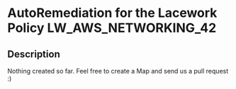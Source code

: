 # AutoRemediation for the Lacework Policy LW_AWS_NETWORKING_42

## Description
Nothing created so far. Feel free to create a Map and send us a pull request :)
